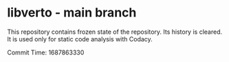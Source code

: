 # libverto - main branch

This repository contains frozen state of the repository.
Its history is cleared. It is used only for static code
analysis with Codacy.

Commit Time: 1687863330
